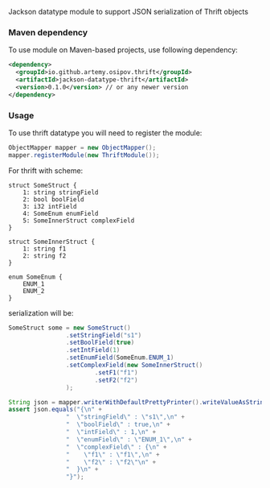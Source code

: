 Jackson datatype module to support JSON serialization of Thrift objects

### Maven dependency

To use module on Maven-based projects, use following dependency:

```xml
<dependency>
  <groupId>io.github.artemy.osipov.thrift</groupId>
  <artifactId>jackson-datatype-thrift</artifactId>
  <version>0.1.0</version> // or any newer version
</dependency>   
```

### Usage

To use thrift datatype you will need to register the module:

```java
ObjectMapper mapper = new ObjectMapper();
mapper.registerModule(new ThriftModule());
```

For thrift with scheme:

```thrift
struct SomeStruct {
    1: string stringField
    2: bool boolField
    3: i32 intField
    4: SomeEnum enumField
    5: SomeInnerStruct complexField
}

struct SomeInnerStruct {
    1: string f1
    2: string f2
}

enum SomeEnum {
    ENUM_1
    ENUM_2
}
```

serialization will be:

```java
SomeStruct some = new SomeStruct()
                .setStringField("s1")
                .setBoolField(true)
                .setIntField(1)
                .setEnumField(SomeEnum.ENUM_1)
                .setComplexField(new SomeInnerStruct()
                        .setF1("f1")
                        .setF2("f2")
                );

String json = mapper.writerWithDefaultPrettyPrinter().writeValueAsString(some);
assert json.equals("{\n" +
                "  \"stringField\" : \"s1\",\n" +
                "  \"boolField\" : true,\n" +
                "  \"intField\" : 1,\n" +
                "  \"enumField\" : \"ENUM_1\",\n" +
                "  \"complexField\" : {\n" +
                "    \"f1\" : \"f1\",\n" +
                "    \"f2\" : \"f2\"\n" +
                "  }\n" +
                "}");
```
